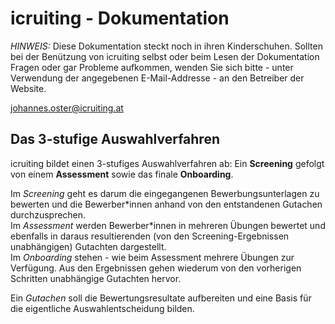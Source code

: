 # icruiting - Dokumentation

<i>HINWEIS:</i> Diese Dokumentation steckt noch in ihren Kinderschuhen. Sollten bei der Benützung von icruiting selbst oder beim Lesen der Dokumentation Fragen oder gar Probleme aufkommen, wenden Sie sich bitte - unter Verwendung der angegebenen E-Mail-Addresse - an den Betreiber der Website.

[johannes.oster@icruiting.at](mailto:johannes.oster@icruiting.at)

## Das 3-stufige Auswahlverfahren

icruiting bildet einen 3-stufiges Auswahlverfahren ab: Ein **Screening** gefolgt von einem **Assessment** sowie das finale **Onboarding**.

Im _Screening_ geht es darum die eingegangenen Bewerbungsunterlagen zu bewerten und die Bewerber\*innen anhand von den entstandenen Gutachen durchzusprechen.\
Im _Assessment_ werden Bewerber\*innen in mehreren Übungen bewertet und ebenfalls in daraus resultierenden (von den Screening-Ergebnissen unabhängigen) Gutachten dargestellt.\
Im _Onboarding_ stehen - wie beim Assessment mehrere Übungen zur Verfügung. Aus den Ergebnissen gehen wiederum von den vorherigen Schritten unabhängige Gutachten hervor.

Ein _Gutachen_ soll die Bewertungsresultate aufbereiten und eine Basis für die eigentliche Auswahlentscheidung bilden.
